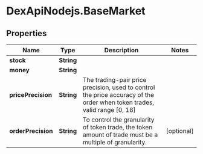 # DexApiNodejs.BaseMarket

## Properties
Name | Type | Description | Notes
------------ | ------------- | ------------- | -------------
**stock** | **String** |  | 
**money** | **String** |  | 
**pricePrecision** | **String** | The trading-pair price precision, used to control the price accuracy of the order when token trades, valid range [0, 18] | 
**orderPrecision** | **String** | To control the granularity of token trade, the token amount of trade must be a multiple of granularity. | [optional] 
